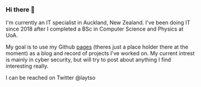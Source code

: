 ### Hi there 👋
I'm currently an IT specialist in Auckland, New Zealand. I've been doing IT since 2018 after I completed a BSc in Computer Science and Physics at UoA.

My goal is to use my Github [pages](https://milhaus1911.github.io/) (theres just a place holder there at the moment) as a blog and record of projects I've worked on. My current intrest is mainly in cyber security, but will try to post about anything I find interesting really. 

I can be reached on Twitter @laytso 

<!--
**Milhaus1911/Milhaus1911** is a ✨ _special_ ✨ repository because its `README.md` (this file) appears on your GitHub profile.

Here are some ideas to get you started:

- 🔭 I’m currently working on ...
- 🌱 I’m currently learning ...
- 👯 I’m looking to collaborate on ...
- 🤔 I’m looking for help with ...
- 💬 Ask me about ...
- 📫 How to reach me: ...
- 😄 Pronouns: ...
- ⚡ Fun fact: ...
-->
